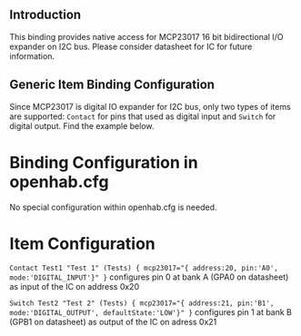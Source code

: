## Introduction
This binding provides native access for MCP23017 16 bit bidirectional I/O expander
on I2C bus. Please consider datasheet for IC for future information.

## Generic Item Binding Configuration
Since MCP23017 is digital IO expander for I2C bus, only two types of items are supported:
`Contact` for pins that used as digital input and `Switch` for digital output. Find the
example below.

# Binding Configuration in openhab.cfg
No special configuration within openhab.cfg is needed.

# Item Configuration
`Contact Test1 "Test 1" (Tests) { mcp23017="{ address:20, pin:'A0', mode:'DIGITAL_INPUT'}" }`
configures pin 0 at bank A (GPA0 on datasheet) as input of the IC on address 0x20

`Switch Test2 "Test 2" (Tests) { mcp23017="{ address:21, pin:'B1', mode:'DIGITAL_OUTPUT', defaultState:'LOW'}" }`
configures pin 1 at bank B (GPB1 on datasheet) as output of the IC on adress 0x21
